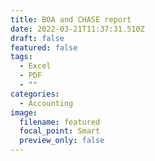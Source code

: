 ```yaml
---
title: BOA and CHASE report
date: 2022-03-21T11:37:31.510Z
draft: false
featured: false
tags:
  - Excel
  - PDF
  - ""
categories:
  - Accounting
image:
  filename: featured
  focal_point: Smart
  preview_only: false
---
```

